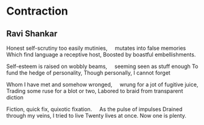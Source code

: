 # Contraction
## Ravi Shankar
Honest self-scrutiny too easily mutinies,
    mutates into false memories
Which find language a receptive host,
Boosted by boastful embellishments.

Self-esteem is raised on wobbly beams,
    seeming seen as stuff enough
To fund the hedge of personality,
Though personally, I cannot forget

Whom I have met and somehow wronged,
    wrung for a jot of fugitive juice,
Trading some ruse for a blot or two,
Labored to braid from transparent diction

Fiction, quick fix, quixotic fixation.
    As the pulse of impulses
Drained through my veins, I tried to live
Twenty lives at once. Now one is plenty.